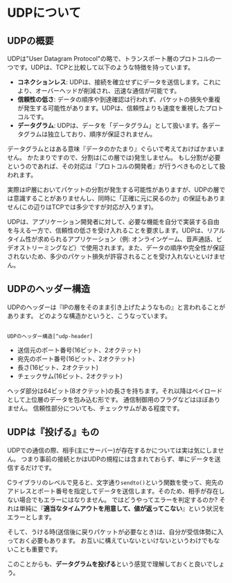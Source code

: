 # UDPについて


## UDPの概要

UDPは"User Datagram Protocol"の略で、トランスポート層のプロトコルの一つです。UDPは、TCPと比較して以下のような特徴を持っています。

- **コネクションレス**: UDPは、接続を確立せずにデータを送信します。これにより、オーバーヘッドが削減され、迅速な通信が可能です。
- **信頼性の低さ**: データの順序や到達確認は行われず、パケットの損失や重複が発生する可能性があります。UDPは、信頼性よりも速度を重視したプロトコルです。
- **データグラム**: UDPは、データを「データグラム」として扱います。各データグラムは独立しており、順序が保証されません。

データグラムとはある意味『データのかたまり』ぐらいで考えておけばかまいません。
かたまりですので、分割は(この層では)発生しません。
もし分割が必要というのであれば、その対応は『プロトコルの開発者』が行うべきものとして扱われます。

実際はIP層においてパケットの分割が発生する可能性がありますが、UDPの層では意識することがありませんし、同時に「正確に元に戻るのか」の保証もありません(この辺りはTCPでは多少ですが対応が入ります)。

UDPは、アプリケーション開発者に対して、必要な機能を自分で実装する自由を与える一方で、信頼性の低さを受け入れることを要求します。UDPは、リアルタイム性が求められるアプリケーション（例: オンラインゲーム、音声通話、ビデオストリーミングなど）で使用されます。また、データの順序や完全性が保証されないため、多少のパケット損失が許容されることを受け入れないといけません。


## UDPのヘッダー構造

UDPのヘッダーは『IPの層をそのまま引き上げたようなもの』と言われることがあります。
どのような構造かというと、こうなっています。

```{figure} images/udp.png

UDPのヘッダー構造[^udp-header]
```

- 送信元のポート番号(16ビット、2オクテット)
- 宛先のポート番号(16ビット、2オクテット)
- 長さ(16ビット、2オクテット)
- チェックサム(16ビット、2オクテット)

ヘッダ部分は64ビット(8オクテット)の長さを持ちます。それ以降はペイロードとして上位層のデータを包み込む形です。
通信制御用のフラグなどはほぼありません。
信頼性部分についても、チェックサムがある程度です。


[^udp-header]: 引用元: Wikipedia [User Datagram Protocol](https://ja.wikipedia.org/wiki/User_Datagram_Protocol)

## UDPは『投げる』もの

UDPでの通信の際、相手(主にサーバー)が存在するかについては実は気にしません。
つまり事前の接続とかはUDPの規程には含まれておらず、単にデータを送信するだけです。

Cライブラリのレベルで見ると、文字通り`sendto()`という関数を使って、宛先のアドレスとポート番号を指定してデータを送信します。そのため、相手が存在しない場合でもエラーにはなりません。
ではどうやってエラーを判定するのか? それは単純に『**適当なタイムアウトを用意して、値が返ってこない**』という状況をエラーとします。

そして、うける時(送信後に戻りパケットが必要なとき)は、自分が受信体勢に入っておく必要もあります。
お互いに構えていないといけないというわけでもないことも重要です。

このことからも、**データグラムを投げる**という感覚で理解しておくと良いでしょう。

